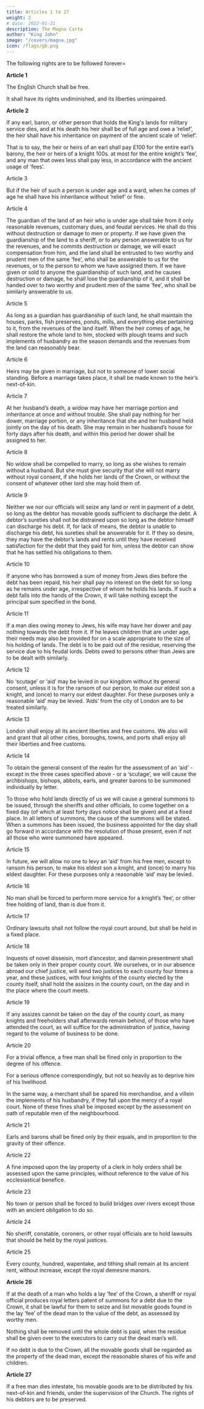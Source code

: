```yaml
---
title: Articles 1 to 27
weight: 2
# date: 2022-01-31
description: The Magna Carta
author: "King John"
image: "/covers/magna.jpg"
icon: /flags/gb.png
---
```




The following rights are to be followed forever= 


**Article 1**

<!-- † (1) FIRST, THAT WE HAVE GRANTED TO GOD, and by this present charter have confirmed for us and our heirs in perpetuity, that  -->

The English Church shall be free. 

It shall have its rights undiminished, and its liberties unimpaired. 

<!-- That we wish this so to be observed, appears from the fact that of our own free will, before the outbreak of the present dispute between us and our barons, we granted and confirmed by charter the freedom of the Church’s elections - a right reckoned to be of the greatest necessity and importance to it - and caused this to be confirmed by Pope Innocent III. This freedom we shall observe ourselves, and desire to be observed in good faith by our heirs in perpetuity. -->

<!-- TO ALL FREE MEN OF OUR KINGDOM we have also granted, for us and our heirs for ever, all the liberties written out below, to have and to keep for them and their heirs, of us and our heirs=  -->


**Article 2**

If any earl, baron, or other person that holds the King's lands for military service dies, and at his death his heir shall be of full age and owe a ‘relief’, the heir shall have his inheritance on payment of the ancient scale of ‘relief’. 

That is to say, the heir or heirs of an earl shall pay £100 for the entire earl’s barony, the heir or heirs of a knight 100s. at most for the entire knight’s ‘fee’, and any man that owes less shall pay less, in accordance with the ancient usage of ‘fees’.


Article 3

But if the heir of such a person is under age and a ward, when he comes of age he shall have his inheritance without ‘relief’ or fine.

Article 4

The guardian of the land of an heir who is under age shall take from it only reasonable revenues, customary dues, and feudal services. He shall do this without destruction or damage to men or property. If we have given the guardianship of the land to a sheriff, or to any person answerable to us for the revenues, and he commits destruction or damage, we will exact compensation from him, and the land shall be entrusted to two worthy and prudent men of the same ‘fee’, who shall be answerable to us for the revenues, or to the person to whom we have assigned them. If we have given or sold to anyone the guardianship of such land, and he causes destruction or damage, he shall lose the guardianship of it, and it shall be handed over to two worthy and prudent men of the same ‘fee’, who shall be similarly answerable to us.

Article 5

As long as a guardian has guardianship of such land, he shall maintain the houses, parks, fish preserves, ponds, mills, and everything else pertaining to it, from the revenues of the land itself. When the heir comes of age, he shall restore the whole land to him, stocked with plough teams and such implements of husbandry as the season demands and the revenues from the land can reasonably bear.

Article 6

Heirs may be given in marriage, but not to someone of lower social standing. Before a marriage takes place, it shall be made known to the heir’s next-of-kin.

Article 7

At her husband’s death, a widow may have her marriage portion and inheritance at once and without trouble. She shall pay nothing for her dower, marriage portion, or any inheritance that she and her husband held jointly on the day of his death. She may remain in her husband’s house for forty days after his death, and within this period her dower shall be assigned to her.

Article 8

No widow shall be compelled to marry, so long as she wishes to remain without a husband. But she must give security that she will not marry without royal consent, if she holds her lands of the Crown, or without the consent of whatever other lord she may hold them of.

Article 9

Neither we nor our officials will seize any land or rent in payment of a debt, so long as the debtor has movable goods sufficient to discharge the debt. A debtor’s sureties shall not be distrained upon so long as the debtor himself can discharge his debt. If, for lack of means, the debtor is unable to discharge his debt, his sureties shall be answerable for it. If they so desire, they may have the debtor’s lands and rents until they have received satisfaction for the debt that they paid for him, unless the debtor can show that he has settled his obligations to them.

Article 10

If anyone who has borrowed a sum of money from Jews dies before the debt has been repaid, his heir shall pay no interest on the debt for so long as he remains under age, irrespective of whom he holds his lands. If such a debt falls into the hands of the Crown, it will take nothing except the principal sum specified in the bond.

Article 11

If a man dies owing money to Jews, his wife may have her dower and pay nothing towards the debt from it. If he leaves children that are under age, their needs may also be provided for on a scale appropriate to the size of his holding of lands. The debt is to be paid out of the residue, reserving the service due to his feudal lords. Debts owed to persons other than Jews are to be dealt with similarly.

Article 12

No ‘scutage’ or ‘aid’ may be levied in our kingdom without its general consent, unless it is for the ransom of our person, to make our eldest son a knight, and (once) to marry our eldest daughter. For these purposes only a reasonable ‘aid’ may be levied. ‘Aids’ from the city of London are to be treated similarly.

Article 13

London shall enjoy all its ancient liberties and free customs<!-- , both by land and by water -->. We also will and grant that all other cities, boroughs, towns, and ports shall enjoy all their liberties and free customs.

Article 14

To obtain the general consent of the realm for the assessment of an ‘aid’ - except in the three cases specified above - or a ‘scutage’, we will cause the archbishops, bishops, abbots, earls, and greater barons to be summoned individually by letter. 

To those who hold lands directly of us we will cause a general summons to be issued, through the sheriffs and other officials, to come together on a fixed day (of which at least forty days notice shall be given) and at a fixed place. In all letters of summons, the cause of the summons will be stated. When a summons has been issued, the business appointed for the day shall go forward in accordance with the resolution of those present, even if not all those who were summoned have appeared.

Article 15 

In future, we will allow no one to levy an ‘aid’ from his free men, except to ransom his person, to make his eldest son a knight, and (once) to marry his eldest daughter. For these purposes only a reasonable ‘aid’ may be levied.


Article 16

No man shall be forced to perform more service for a knight’s ‘fee’, or other free holding of land, than is due from it.

Article 17

Ordinary lawsuits shall not follow the royal court around, but shall be held in a fixed place.

Article 18

Inquests of novel disseisin, mort d’ancestor, and darrein presentment shall be taken only in their proper county court. We ourselves, or in our absence abroad our chief justice, will send two justices to each county four times a year, and these justices, with four knights of the county elected by the county itself, shall hold the assizes in the county court, on the day and in the place where the court meets.

Article 19

If any assizes cannot be taken on the day of the county court, as many knights and freeholders shall afterwards remain behind, of those who have attended the court, as will suffice for the administration of justice, having regard to the volume of business to be done.

Article 20

For a trivial offence, a free man shall be fined only in proportion to the degree of his offence. 

For a serious offence correspondingly, but not so heavily as to deprive him of his livelihood. 

In the same way, a merchant shall be spared his merchandise, and a villein the implements of his husbandry, if they fall upon the mercy of a royal court. None of these fines shall be imposed except by the assessment on oath of reputable men of the neighbourhood.


Article 21

Earls and barons shall be fined only by their equals, and in proportion to the gravity of their offence.

Article 22

A fine imposed upon the lay property of a clerk in holy orders shall be assessed upon the same principles, without reference to the value of his ecclesiastical benefice.

Article 23

No town or person shall be forced to build bridges over rivers except those with an ancient obligation to do so.

Article 24

No sheriff, constable, coroners, or other royal officials are to hold lawsuits that should be held by the royal justices.

Article 25

Every county, hundred, wapentake, and tithing shall remain at its ancient rent, without increase, except the royal demesne manors.


**Article 26**

If at the death of a man who holds a lay ‘fee’ of the Crown, a sheriff or royal official produces royal letters patent of summons for a debt due to the Crown, it shall be lawful for them to seize and list movable goods found in the lay ‘fee’ of the dead man to the value of the debt, as assessed by worthy men. 

Nothing shall be removed until the whole debt is paid, when the residue shall be given over to the executors to carry out the dead man’s will. 

If no debt is due to the Crown, all the movable goods shall be regarded as the property of the dead man, except the reasonable shares of his wife and children.


**Article 27**

If a free man dies intestate, his movable goods are to be distributed by his next-of-kin and friends, under the supervision of the Church. The rights of his debtors are to be preserved.


